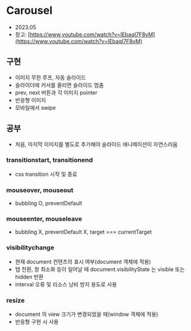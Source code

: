 # Carousel

- 2023.05
- 참고: [https://www.youtube.com/watch?v=IEbaqI7F8vM](https://www.youtube.com/watch?v=IEbaqI7F8vM)

## 구현

- 이미지 무한 루프, 자동 슬라이드
- 슬라이더에 커서를 올리면 슬라이드 멈춤
- prev, next 버튼과 각 이미지 pointer
- 반응형 이미지
- 모바일에서 swipe

## 공부

- 처음, 마지막 이미지를 별도로 추가해야 슬라이드 애니메이션이 자연스러움

### transitionstart, transitionend

- css transition 시작 및 종료

### mouseover, mouseout

- bubbling O, preventDefault

### mouseenter, mouseleave

- bubbling X, preventDefault X, target === currentTarget

### visibilitychange

- 현재 document 컨텐츠의 표시 여부(document 객체에 적용)
- 탭 전환, 창 최소화 등이 일어날 때 document.visibilityState 는 visible 또는 hidden 반환
- interval 오류 및 리소스 낭비 방지 용도로 사용

### resize

- document 의 view 크기가 변경되었을 때(window 객체에 적용)
- 반응형 구현 시 사용
